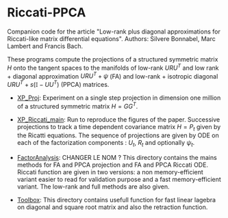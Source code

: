 # Riccati-PPCA
Companion code for the article "Low-rank plus diagonal approximations for Riccati-like matrix differential equations". Authors: Silvere Bonnabel, Marc Lambert and Francis Bach.

These programs compute the projections of a structured symmetric matrix $H$ onto the tangent spaces to the manifolds of low-rank $URU^T$ and low rank + diagonal approximation $URU^T+\psi$ (FA) and low-rank + isotropic diagonal $URU^T+s(\mathbb{I}-UU^T)$ (PPCA) matrices.  

- [XP_Proj][1]: Experiment on a single step projection in dimension one million of a structured symmetric matrix $H=GG^T$.

- [XP_Riccati_main][2]: Run to reproduce the figures of the paper. Successive projections to track a time dependent covariance matrix $H=P_t$ given by the Ricatti equations. The sequence of projections are given by ODE on each of the factorization components : $U_t$, $R_t$ and optionally $\psi_t$.

- [FactorAnalysis][3]: CHANGER LE NOM ? This directory contains the mains methods for FA and PPCA projection and FA and PPCA Riccati ODE. Riccati function are given in  two versions: a non memory-efficient variant easier to read for validation purpose and a fast memory-efficient variant. The low-rank and full methods are also given.

- [Toolbox][4]: This directory contains usefull function for fast linear lagebra on diagonal and square root matrix and also the retraction function.

[1]: ./XP_Riccati_main.m
[2]: ./XP_Riccati_fast.m
[3]: ./XP_Proj.m
[4]: ./FactorAnalysis 
[5]: ./Toolbox
